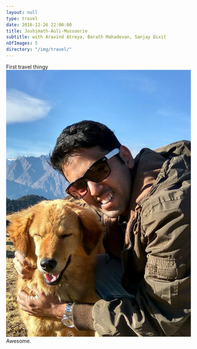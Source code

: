 ```yaml
---
layout: null
type: travel
date: 2016-12-26 22:00:00
title: Joshimath-Auli-Mussoorie
subtitle: with Aravind Atreya, Barath Mahadevan, Sanjay Dixit
nOfImages: 5
directory: "/img/travel/"
---
```

First travel thingy
![alt text](/img/travel/1.jpg "Gurson meadows")
Awesome.
